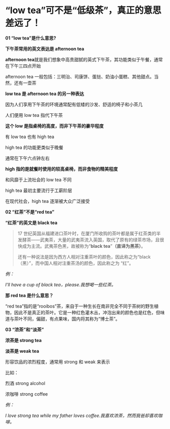 # “low tea”可不是“低级茶”，真正的意思差远了！

**01 “low tea”是什么意思?**

**下午茶常用的英文表达是 afternoon tea**

**afternoon tea**就是我们想象中高贵甜腻的英式下午茶，其功能类似于午餐，通常在下午三四点开始

afternoon tea 一般包括：三明治、司康饼、蛋挞、奶油小蛋糕、其他甜点。当然，还有一壶茶

**low tea 是 afternoon tea 的另一种表达**

因为人们享用下午茶的环境通常配有低矮的沙发、舒适的椅子和小茶几

人们便用 low tea 指代下午茶

**这个 low 是指桌椅的高度，而非下午茶的豪华程度**

有 low tea 也有 high tea

high tea 的功能更类似于晚餐

通常在下午六点钟左右

**high 指的是就餐时使用的较高桌椅，而非食物的精美程度**

和风靡于上流社会的 low tea 不同

high tea 最初主要流行于工薪阶层

在现代社会，high tea 逐渐被大众广泛接受

**02 “红茶”不是“red tea”**

**“红茶”的英文是 black tea**

> 17 世纪英国从福建进口茶叶时，在厦门所收购的茶叶都是属于红茶类的半发酵茶——武夷茶，大量的武夷茶流入英国，取代了原有的绿茶市场，且很快成为主流。武夷茶色黑，故被称为“**black tea**”**（直译为黑茶）**。
>
> 还有一种说法是因为西方人相对注重茶叶的颜色，因此称之为“black（黑）”，而中国人相对注重茶汤的颜色，因此称之为 “红”。

_例：_

_I'll have a cup of black tea，please.我想喝一些红茶。_

**那 red tea 是什么意思？**

“red tea”指的是“rooibos”茶，来自于一种生长在南非完全不同于茶树的野生植物，因此不是真正的茶叶。它是一种红色灌木丛，冲泡出来的颜色也是红色，但味道与茶叶不同，偏甜，有点果味，国内将其称为“博士茶”。

**03 “浓茶”和“淡茶”**

**浓茶是 strong tea**

**淡茶是 weak tea**

形容饮品的浓烈程度，通常用 strong 和 weak 来表示

比如：

烈酒 strong alcohol

浓咖啡 strong coffee

_例：_

_I love strong tea while my father loves coffee.我喜欢浓茶，然而我爸却喜欢咖啡。_

